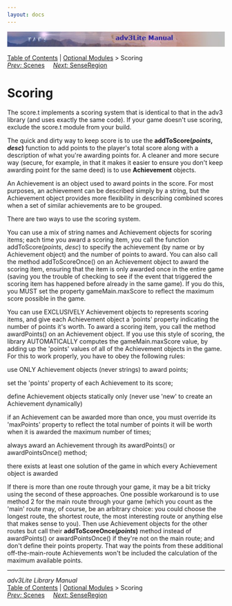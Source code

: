 ```yaml
---
layout: docs
---
```

<div class="topbar">

<img src="topbar.jpg" data-border="0" />

</div>

<div class="nav">

<a href="toc.html" class="nav">Table of Contents</a> \|
<a href="optional.html" class="nav">Optional Modules</a> \> Scoring  
<span class="navnp"><a href="scene.html" class="nav"><em>Prev:</em> Scenes</a>
    <a href="senseregion.html" class="nav"><em>Next:</em> SenseRegion</a>
    </span>

</div>

<div class="main">

# Scoring

The score.t implements a scoring system that is identical to that in the
adv3 library (and uses exactly the same code). If your game doesn't use
scoring, exclude the score.t module from your build.

The quick and dirty way to keep score is to use the
**addToScore(*points*, *desc*)** function to add points to the player's
total score along with a description of what you're awarding points for.
A cleaner and more secure way (secure, for example, in that it makes it
easier to ensure you don't keep awarding point for the same deed) is to
use **Achievement** objects.

An Achievement is an object used to award points in the score. For most
purposes, an achievement can be described simply by a string, but the
Achievement object provides more flexibility in describing combined
scores when a set of similar achievements are to be grouped.

There are two ways to use the scoring system.

You can use a mix of string names and Achievement objects for scoring
items; each time you award a scoring item, you call the function
addToScore(*points*, *desc*) to specify the achievement (by name or by
Achievement object) and the number of points to award. You can also call
the method addToScoreOnce() on an Achievement object to award the
scoring item, ensuring that the item is only awarded once in the entire
game (saving you the trouble of checking to see if the event that
triggered the scoring item has happened before already in the same
game). If you do this, you MUST set the property gameMain.maxScore to
reflect the maximum score possible in the game.

You can use EXCLUSIVELY Achievement objects to represents scoring items,
and give each Achievement object a 'points' property indicating the
number of points it's worth. To award a scoring item, you call the
method awardPoints() on an Achievement object. If you use this style of
scoring, the library AUTOMATICALLY computes the gameMain.maxScore value,
by adding up the 'points' values of all of the Achievement objects in
the game. For this to work properly, you have to obey the following
rules:

use ONLY Achievement objects (never strings) to award points;

set the 'points' property of each Achievement to its score;

define Achievement objects statically only (never use 'new' to create an
Achievement dynamically)

if an Achievement can be awarded more than once, you must override its
'maxPoints' property to reflect the total number of points it will be
worth when it is awarded the maximum number of times;

always award an Achievement through its awardPoints() or
awardPointsOnce() method;

there exists at least one solution of the game in which every
Achievement object is awarded

If there is more than one route through your game, it may be a bit
tricky using the second of these approaches. One possible workaround is
to use method 2 for the main route through your game (which you count as
the 'main' route may, of course, be an arbitrary choice: you could
choose the longest route, the shortest route, the most interesting route
or anything else that makes sense to you). Then use Achievement objects
for the other routes but call their **addToScoreOnce(*points*)** method
instead of awardPoints() or awardPointsOnce() if they're not on the main
route; and don't define their points property. That way the points from
these additional off-the-main-route Achievements won't be included the
calculation of the maximum available points.

------------------------------------------------------------------------

<div class="navb">

*adv3Lite Library Manual*  
<a href="toc.html" class="nav">Table of Contents</a> \|
<a href="optional.html" class="nav">Optional Modules</a> \> Scoring  
<span class="navnp"><a href="scene.html" class="nav"><em>Prev:</em> Scenes</a>
    <a href="senseregion.html" class="nav"><em>Next:</em> SenseRegion</a>
    </span>

</div>

</div>
